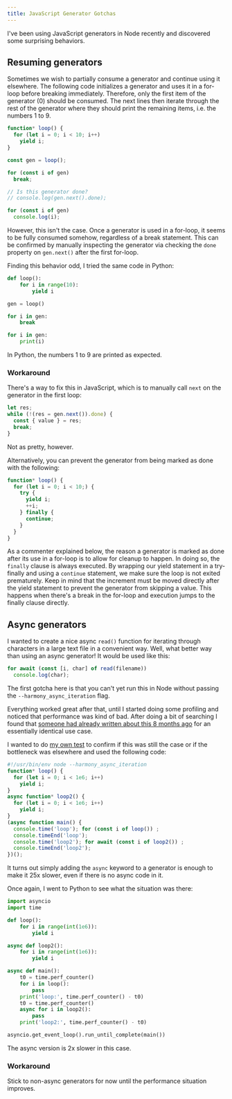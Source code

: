```yaml
---
title: JavaScript Generator Gotchas
---
```


I've been using JavaScript generators in Node recently and discovered some
surprising behaviors.

Resuming generators
-------------------

Sometimes we wish to partially consume a generator and continue using it
elsewhere. The following code initializes a generator and uses it in a for-loop
before breaking immediately. Therefore, only the first item of the generator
(0) should be consumed. The next lines then iterate through the rest of the
generator where they should print the remaining items, i.e. the numbers 1 to 9.

```javascript
function* loop() {
  for (let i = 0; i < 10; i++)
    yield i;
}

const gen = loop();

for (const i of gen)
  break;

// Is this generator done?
// console.log(gen.next().done);

for (const i of gen)
  console.log(i);
```

However, this isn't the case. Once a generator is used in a for-loop, it seems
to be fully consumed somehow, regardless of a break statement. This can be
confirmed by manually inspecting the generator via checking the `done` property
on `gen.next()` after the first for-loop.

Finding this behavior odd, I tried the same code in Python:

```python
def loop():
    for i in range(10):
        yield i

gen = loop()

for i in gen:
    break

for i in gen:
    print(i)
```

In Python, the numbers 1 to 9 are printed as expected.

### Workaround

There's a way to fix this in JavaScript, which is to manually call `next` on
the generator in the first loop:

```javascript
let res;
while (!(res = gen.next()).done) {
  const { value } = res;
  break;
}
```

Not as pretty, however.

Alternatively, you can prevent the generator from being marked as done with the
following:

```javascript
function* loop() {
  for (let i = 0; i < 10;) {
    try {
      yield i;
      ++i;
    } finally {
      continue;
    }
  }
}
```

As a commenter explained below, the reason a generator is marked as done after
its use in a for-loop is to allow for cleanup to happen. In doing so, the
`finally` clause is always executed. By wrapping our yield statement in a
try-finally and using a `continue` statement, we make sure the loop is not
exited prematurely. Keep in mind that the increment must be moved directly
after the yield statement to prevent the generator from skipping a value. This
happens when there's a break in the for-loop and execution jumps to the finally
clause directly.

Async generators
----------------

I wanted to create a nice async `read()` function for iterating through
characters in a large text file in a convenient way. Well, what better way than
using an async generator! It would be used like this:

```javascript
for await (const [i, char] of read(filename))
  console.log(char);
```

The first gotcha here is that you can't yet run this in Node without passing
the `--harmony_async_iteration` flag.

Everything worked great after that, until I started doing some profiling and
noticed that performance was kind of bad. After doing a bit of searching I
found that [someone had already written about this 8 months
ago](https://medium.com/netscape/async-iterators-these-promises-are-killing-my-performance-4767df03d85b)
for an essentially identical use case.

I wanted to do [my own
test](https://twitter.com/tixilite/status/982234127670788097) to confirm if
this was still the case or if the
bottleneck was elsewhere and used the following code:

```javascript
#!/usr/bin/env node --harmony_async_iteration
function* loop() {
  for (let i = 0; i < 1e6; i++)
    yield i;
}
async function* loop2() {
  for (let i = 0; i < 1e6; i++)
    yield i;
}
(async function main() {
  console.time('loop'); for (const i of loop()) ;
  console.timeEnd('loop');
  console.time('loop2'); for await (const i of loop2()) ;
  console.timeEnd('loop2');
})();
```

It turns out simply adding the `async` keyword to a generator is enough to make
it 25x slower, even if there is no async code in it.

Once again, I went to Python to see what the situation was there:

```python
import asyncio
import time

def loop():
    for i in range(int(1e6)):
        yield i

async def loop2():
    for i in range(int(1e6)):
        yield i

async def main():
    t0 = time.perf_counter()
    for i in loop():
        pass
    print('loop:', time.perf_counter() - t0)
    t0 = time.perf_counter()
    async for i in loop2():
        pass
    print('loop2:', time.perf_counter() - t0)

asyncio.get_event_loop().run_until_complete(main())
```

The async version is 2x slower in this case.

### Workaround

Stick to non-async generators for now until the performance situation improves.
